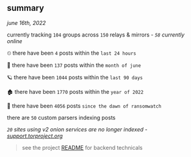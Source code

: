 
## summary
_june 16th, 2022_

currently tracking `104` groups across `150` relays & mirrors - _`58` currently online_

⏲ there have been `4` posts within the `last 24 hours`

🦈 there have been `137` posts within the `month of june`

🪐 there have been `1044` posts within the `last 90 days`

🏚 there have been `1770` posts within the `year of 2022`

🦕 there have been `4056` posts `since the dawn of ransomwatch`

there are `50` custom parsers indexing posts

_`20` sites using v2 onion services are no longer indexed - [support.torproject.org](https://support.torproject.org/onionservices/v2-deprecation/)_

> see the project [README](https://github.com/joshhighet/ransomwatch#ransomwatch--) for backend technicals
